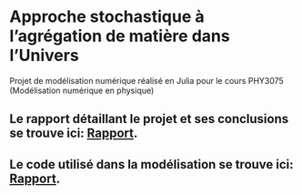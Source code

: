 # Approche stochastique à l’agrégation de matière dans l’Univers

Projet de modélisation numérique réalisé en Julia pour le cours PHY3075 (Modélisation numérique en physique)

## Le rapport détaillant le projet et ses conclusions se trouve ici: [Rapport](./Projet_final.pdf).

## Le code utilisé dans la modélisation se trouve ici: [Rapport](./Projet_final.jl). 
